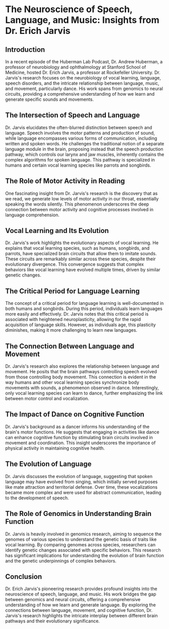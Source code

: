 # The Neuroscience of Speech, Language, and Music: Insights from Dr. Erich Jarvis

## Introduction

In a recent episode of the Huberman Lab Podcast, Dr. Andrew Huberman, a professor of neurobiology and ophthalmology at Stanford School of Medicine, hosted Dr. Erich Jarvis, a professor at Rockefeller University. Dr. Jarvis's research focuses on the neurobiology of vocal learning, language, speech disorders, and the intricate relationship between language, music, and movement, particularly dance. His work spans from genomics to neural circuits, providing a comprehensive understanding of how we learn and generate specific sounds and movements.

## The Intersection of Speech and Language

Dr. Jarvis elucidates the often-blurred distinction between speech and language. Speech involves the motor patterns and production of sound, while language encompasses various forms of communication, including written and spoken words. He challenges the traditional notion of a separate language module in the brain, proposing instead that the speech production pathway, which controls our larynx and jaw muscles, inherently contains the complex algorithms for spoken language. This pathway is specialized in humans and certain vocal learning species like parrots and songbirds.

## The Role of Motor Activity in Reading

One fascinating insight from Dr. Jarvis's research is the discovery that as we read, we generate low levels of motor activity in our throat, essentially speaking the words silently. This phenomenon underscores the deep connection between motor activity and cognitive processes involved in language comprehension.

## Vocal Learning and Its Evolution

Dr. Jarvis's work highlights the evolutionary aspects of vocal learning. He explains that vocal learning species, such as humans, songbirds, and parrots, have specialized brain circuits that allow them to imitate sounds. These circuits are remarkably similar across these species, despite their evolutionary divergence. This convergence suggests that complex behaviors like vocal learning have evolved multiple times, driven by similar genetic changes.

## The Critical Period for Language Learning

The concept of a critical period for language learning is well-documented in both humans and songbirds. During this period, individuals learn languages more easily and effectively. Dr. Jarvis notes that this critical period is associated with heightened neuroplasticity, allowing for the rapid acquisition of language skills. However, as individuals age, this plasticity diminishes, making it more challenging to learn new languages.

## The Connection Between Language and Movement

Dr. Jarvis's research also explores the relationship between language and movement. He posits that the brain pathways controlling speech evolved from those controlling body movement. This connection is evident in the way humans and other vocal learning species synchronize body movements with sounds, a phenomenon observed in dance. Interestingly, only vocal learning species can learn to dance, further emphasizing the link between motor control and vocalization.

## The Impact of Dance on Cognitive Function

Dr. Jarvis's background as a dancer informs his understanding of the brain's motor functions. He suggests that engaging in activities like dance can enhance cognitive function by stimulating brain circuits involved in movement and coordination. This insight underscores the importance of physical activity in maintaining cognitive health.

## The Evolution of Language

Dr. Jarvis discusses the evolution of language, suggesting that spoken language may have evolved from singing, which initially served purposes like mate attraction and territorial defense. Over time, these vocalizations became more complex and were used for abstract communication, leading to the development of speech.

## The Role of Genomics in Understanding Brain Function

Dr. Jarvis is heavily involved in genomics research, aiming to sequence the genomes of various species to understand the genetic basis of traits like vocal learning. By comparing genomes across species, researchers can identify genetic changes associated with specific behaviors. This research has significant implications for understanding the evolution of brain function and the genetic underpinnings of complex behaviors.

## Conclusion

Dr. Erich Jarvis's pioneering research provides profound insights into the neuroscience of speech, language, and music. His work bridges the gap between genomics and neural circuits, offering a comprehensive understanding of how we learn and generate language. By exploring the connections between language, movement, and cognitive function, Dr. Jarvis's research highlights the intricate interplay between different brain pathways and their evolutionary significance.